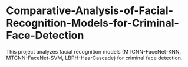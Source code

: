 # Comparative-Analysis-of-Facial-Recognition-Models-for-Criminal-Face-Detection
This project analyzes facial recognition models (MTCNN-FaceNet-KNN, MTCNN-FaceNet-SVM, LBPH-HaarCascade) for criminal face detection.
